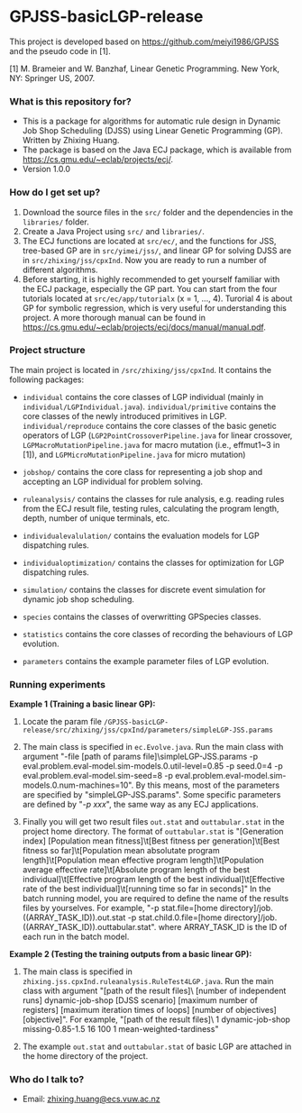 # GPJSS-basicLGP-release
 
This project is developed based on https://github.com/meiyi1986/GPJSS and the pseudo code in [1]. 

[1] M. Brameier and W. Banzhaf, Linear Genetic Programming. New York, NY: Springer US, 2007.

### What is this repository for? ###

* This is a package for algorithms for automatic rule design in Dynamic Job Shop Scheduling (DJSS) using Linear Genetic Programming (GP). Written by Zhixing Huang.
* The package is based on the Java ECJ package, which is available from https://cs.gmu.edu/~eclab/projects/ecj/.
* Version 1.0.0

### How do I get set up? ###

1. Download the source files in the `src/` folder and the dependencies in the `libraries/` folder.
2. Create a Java Project using `src/` and `libraries/`.
3. The ECJ functions are located at `src/ec/`, and the functions for JSS, tree-based GP are in `src/yimei/jss/`, and linear GP for solving DJSS are in `src/zhixing/jss/cpxInd`. Now you are ready to run a number of different algorithms.
4. Before starting, it is highly recommended to get yourself familiar with the ECJ package, especially the GP part. You can start from the four tutorials located at `src/ec/app/tutorialx` (x = 1, ..., 4). Turorial 4 is about GP for symbolic regression, which is very useful for understanding this project. A more thorough manual can be found in https://cs.gmu.edu/~eclab/projects/ecj/docs/manual/manual.pdf.

### Project structure ###

The main project is located in `/src/zhixing/jss/cpxInd`. It contains the following packages:

* `individual` contains the core classes of LGP individual (mainly in `individual/LGPIndividual.java`). `individual/primitive` contains the core classes of the newly introduced primitives in LGP. `individual/reproduce` contains the core classes of the basic genetic operators of LGP (`LGP2PointCrossoverPipeline.java` for linear crossover, `LGPMacroMutationPipeline.java` for macro mutation (i.e., effmut1~3 in [1]), and `LGPMicroMutationPipeline.java` for micro mutation)

* `jobshop/` contains the core class for representing a job shop and accepting an LGP individual for problem solving.

* `ruleanalysis/` contains the classes for rule analysis, e.g. reading rules from the ECJ result file, testing rules, calculating the program length, depth, number of unique terminals, etc.

* `individualevalulation/` contains the evaluation models for LGP dispatching rules.

* `individualoptimization/` contains the classes for optimization for LGP dispatching rules.

* `simulation/` contains the classes for discrete event simulation for dynamic job shop scheduling.

* `species` contains the classes of overwritting GPSpecies classes.

* `statistics` contains the core classes of recording the behaviours of LGP evolution.

* `parameters` contains the example parameter files of LGP evolution.



### Running experiments ###

**Example 1 (Training a basic linear GP):**

1. Locate the param file `/GPJSS-basicLGP-release/src/zhixing/jss/cpxInd/parameters/simpleLGP-JSS.params`

2. The main class is specified in `ec.Evolve.java`. Run the main class with argument "-file [path of params file]\simpleLGP-JSS.params -p eval.problem.eval-model.sim-models.0.util-level=0.85 -p seed.0=4 -p eval.problem.eval-model.sim-seed=8 -p eval.problem.eval-model.sim-models.0.num-machines=10".
By this means, most of the parameters are specified by "simpleLGP-JSS.params". Some specific parameters are defined by "*-p xxx*", the same way as any ECJ applications.

3. Finally you will get two result files `out.stat` and `outtabular.stat` in the project home directory. 
The format of `outtabular.stat` is
"[Generation index] [Population mean fitness]\t[Best fitness per generation]\t[Best fitness so far]\t[Population mean absolutate program length]\t[Population mean effective program length]\t[Population average effective rate]\t[Absolute program length of the best individual]\t[Effective program length of the best individual]\t[Effective rate of the best individual]\t[running time so far in seconds]"
In the batch running model, you are required to define the name of the results files by yourselves. For example,
"-p stat.file=[home directory]/job.((ARRAY_TASK_ID)).out.stat -p stat.child.0.file=[home directory]/job.((ARRAY_TASK_ID)).outtabular.stat". where ARRAY_TASK_ID is the ID of each run in the batch model.


**Example 2 (Testing the training outputs from a basic linear GP):**

1. The main class is specified in `zhixing.jss.cpxInd.ruleanalysis.RuleTest4LGP.java`. Run the main class with argument "[path of the result files]\ [number of independent runs] dynamic-job-shop [DJSS scenario] [maximum number of registers] [maximum iteration times of loops] [number of objectives] [objective]".
For example,
"[path of the result files]\ 1 dynamic-job-shop missing-0.85-1.5 16 100 1 mean-weighted-tardiness"

2. The example `out.stat` and `outtabular.stat` of basic LGP are attached in the home directory of the project.


### Who do I talk to? ###

* Email: zhixing.huang@ecs.vuw.ac.nz

